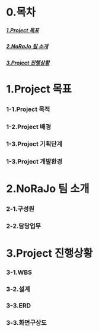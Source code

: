 # 0.목차  
##### [1.Project 목표](https://github.com/hykim-king/NORAJO/blob/main/README.md#1project-%EB%AA%A9%ED%91%9C "1.Project 목표")   
##### [2.NoRaJo 팀 소개](https://github.com/hykim-king/NORAJO/blob/main/README.md#2norajo-%ED%8C%80-%EC%86%8C%EA%B0%9C "2.NoRaJo 팀 소개")   
##### [3.Project 진행상황](https://github.com/hykim-king/NORAJO/blob/main/README.md#3project-%EC%A7%84%ED%96%89%EC%83%81%ED%99%A9 "3.Project 진행상황")   
# 1.Project 목표  
### 1-1.Project 목적  
### 1-2.Project 배경  
### 1-3.Project 기획단계
### 1-3.Project 개발환경
# 2.NoRaJo 팀 소개  
### 2-1.구성원  
### 2-2.담당업무  
# 3.Project 진행상황
### 3-1.WBS  
### 3-2.설계  
### 3-3.ERD  
### 3-3.화면구상도  
